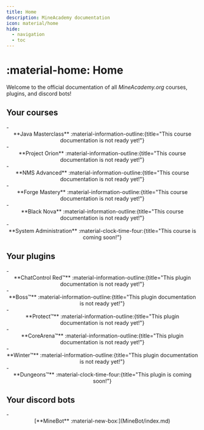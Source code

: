 ```yaml
---
title: Home
description: MineAcademy documentation
icon: material/home
hide:
  - navigation
  - toc
---
```


# :material-home: Home

Welcome to the official documentation of all *MineAcademy.org* courses, plugins, and discord bots!<br>

## Your courses

<div class="grid cards" markdown>
- <center>**Java Masterclass** :material-information-outline:{title="This course documentation is not ready yet!"}</center>
- <center>**Project Orion** :material-information-outline:{title="This course documentation is not ready yet!"}</center>
- <center>**NMS Advanced** :material-information-outline:{title="This course documentation is not ready yet!"}</center>
- <center>**Forge Mastery** :material-information-outline:{title="This course documentation is not ready yet!"}</center>
- <center>**Black Nova** :material-information-outline:{title="This course documentation is not ready yet!"}</center>
- <center>**System Administration** :material-clock-time-four:{title="This course is coming soon!"}</center>
</div>

## Your plugins

<div class="grid cards" markdown>
- <center>**ChatControl Red™** :material-information-outline:{title="This plugin documentation is not ready yet!"}</center>
- <center>**Boss™** :material-information-outline:{title="This plugin documentation is not ready yet!"}</center>
- <center>**Protect™** :material-information-outline:{title="This plugin documentation is not ready yet!"}</center>
- <center>**CoreArena™** :material-information-outline:{title="This plugin documentation is not ready yet!"}</center>
- <center>**Winter™** :material-information-outline:{title="This plugin documentation is not ready yet!"}</center>
- <center>**Dungeons™** :material-clock-time-four:{title="This plugin is coming soon!"}</center>
</div>

## Your discord bots

<div class="grid cards" markdown>
- <center>[**MineBot** :material-new-box:](MineBot/index.md)</center>
</div>

